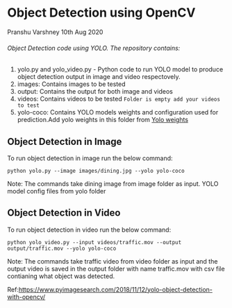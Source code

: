 # Object Detection using OpenCV

Pranshu Varshney 10th Aug 2020

###### Object Detection code using YOLO. The repository contains:

1. yolo.py and yolo_video.py - Python code to run YOLO model to produce object detection output in image and video respectovely.
2. images: Contains images to be tested
3. output: Contains the output for both image and videos
4. videos: Contains videos to be tested `Folder is empty add your videos to test`
5. yolo-coco: Contains YOLO models weights and configuration used for prediction.Add yolo weights in this folder from [Yolo weights](https://pjreddie.com/media/files/yolov3.weights)

## Object Detection in Image

To run object detection in image run the below command:

```
python yolo.py --image images/dining.jpg --yolo yolo-coco
```

Note: The commands take dining image from image folder as input. YOLO model config files from yolo folder

## Object Detection in Video

To run object detection in video run the below command:

```
python yolo_video.py --input videos/traffic.mov --output output/traffic.mov --yolo yolo-coco
```

Note: The commands take traffic video from video folder as input and the output video is saved in the output folder with name traffic.mov with csv file contianing what object was detected.

Ref:https://www.pyimagesearch.com/2018/11/12/yolo-object-detection-with-opencv/
